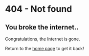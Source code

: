 # 404 - Not found

## You broke the internet..

Congratulations, the Internet is gone.

Return to the [home page](https://freeforgeeks.com/#/) to get it back!
